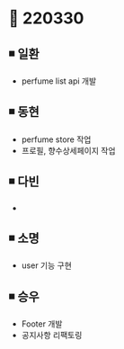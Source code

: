# 📌 220330

## ◾ 일환

- perfume list api 개발



## ◾ 동현

- perfume store 작업
- 프로필, 향수상세페이지 작업



## ◾ 다빈

- 




## ◾ 소명

- user 기능 구현 



## ◾ 승우

- Footer 개발
- 공지사항 리팩토링
